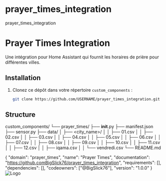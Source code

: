 # prayer_times_integration
prayer_times_integration

# Prayer Times Integration

Une intégration pour Home Assistant qui fournit les horaires de prière pour différentes villes.

## Installation

1. Clonez ce dépôt dans votre répertoire `custom_components` :
   ```bash
   git clone https://github.com/USERNAME/prayer_times_integration.git

## Structure 
custom_components/
└── prayer_times/
    ├── __init__.py
    ├── manifest.json
    ├── sensor.py
    ├── data/
    │   ├── <city_name>/
    │   │   ├── 01.csv
    │   │   ├── 02.csv
    │   │   ├── 03.csv
    │   │   ├── 04.csv
    │   │   ├── 05.csv
    │   │   ├── 06.csv
    │   │   ├── 07.csv
    │   │   ├── 08.csv
    │   │   ├── 09.csv
    │   │   ├── 10.csv
    │   │   ├── 11.csv
    │   │   ├── 12.csv
    │   │   ├── iqama.csv
    │   │   └── vendredi.csv
    └── README.md


{
  "domain": "prayer_times",
  "name": "Prayer Times",
  "documentation": "https://github.comBigSlick76/prayer_times_integration",
  "requirements": [],
  "dependencies": [],
  "codeowners": ["@BigSlick76"],
  "version": "1.0.0"
}
![Logo](http://francky.me/images/quora001.png)

